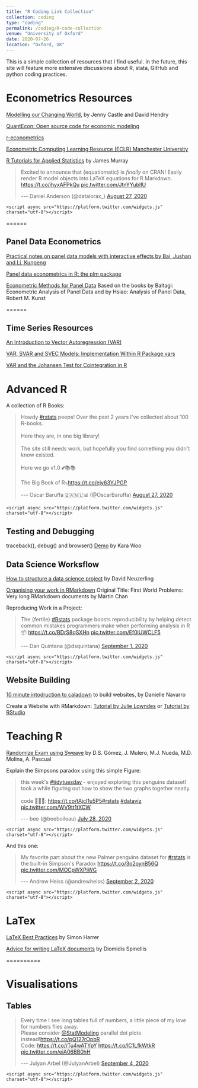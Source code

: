 ```yaml
---
title: "R Coding Link Collection"
collection: coding
type: "coding"
permalink: /coding/R-code-collection
venue: "University of Oxford"
date: 2020-07-26
location: "Oxford, UK"
---
```


This is a simple collection of resources that I find useful. In the future, this site will feature more extensive discussions about R, stata, GitHub and python coding practices.

# Econometrics Resources

[Modelling our Changing World](https://link.springer.com/book/10.1007%2F978-3-030-21432-6), by Jenny Castle and David Hendry

[QuantEcon: Open source code for economic modeling](https://quantecon.org/)

[r-econometrics](https://www.r-econometrics.com/)

[Econometric Computing Learning Resource (ECLR) Manchester University](http://eclr.humanities.manchester.ac.uk/index.php/Main_Page)

[R Tutorials for Applied Statistics](https://murraylax.org/rtutorials/) by James Murray

<blockquote class="twitter-tweet">

<p lang="en" dir="ltr">

Excited to announce that {equatiomatic} is *finally* on CRAN! Easily render R model objects into LaTeX equations for R Markdown. <a href="https://t.co/ihyxAFPkQu">https://t.co/ihyxAFPkQu</a> <a href="https://t.co/JtnYYubIIU">pic.twitter.com/JtnYYubIIU</a>

</p>

--- Daniel Anderson (@datalorax_) <a href="https://twitter.com/datalorax_/status/1299016526142386178?ref_src=twsrc%5Etfw">August 27, 2020</a>

</blockquote>

```{=html}
<script async src="https://platform.twitter.com/widgets.js" charset="utf-8"></script>
```
======

## Panel Data Econometrics

[Practical notes on panel data models with interactive effects by Bai, Jushan and Li, Kunpeng](https://mpra.ub.uni-muenchen.de/81087/1/MPRA_paper_81087.pdf)

[Panel data econometrics in R: the plm package](https://cran.r-project.org/web/packages/plm/vignettes/plmPackage.html)

[Econometric Methods for Panel Data](https://homepage.univie.ac.at/robert.kunst/panpres2.pdf) Based on the books by Baltagi: Econometric Analysis of Panel Data and by Hsiao: Analysis of Panel Data, Robert M. Kunst

======

## Time Series Resources

[An Introduction to Vector Autoregression (VAR)](https://www.r-econometrics.com/timeseries/varintro/)

[VAR, SVAR and SVEC Models: Implementation Within R Package vars](https://cran.r-project.org/web/packages/vars/vignettes/vars.pdf)

[VAR and the Johansen Test for Cointegration in R](https://www.quantstart.com/articles/Johansen-Test-for-Cointegrating-Time-Series-Analysis-in-R/)

# Advanced R

A collection of R Books:

<blockquote class="twitter-tweet">

<p lang="en" dir="ltr">

Howdy <a href="https://twitter.com/hashtag/rstats?src=hash&amp;ref_src=twsrc%5Etfw">\#rstats</a> peeps! Over the past 2 years I've collected about 100 R-books. <br><br>Here they are, in one big library!<br><br>The site still needs work, but hopefully you find something you didn't know existed. <br><br>Here we go v1.0 💕📚📚<br><br>The Big Book of R⤵️<a href="https://t.co/ejy63YJPGP">https://t.co/ejy63YJPGP</a>

</p>

--- Oscar Baruffa 🇿🇦🇳🇱📊 (@OscarBaruffa) <a href="https://twitter.com/OscarBaruffa/status/1299004189977260038?ref_src=twsrc%5Etfw">August 27, 2020</a>

</blockquote>

```{=html}
<script async src="https://platform.twitter.com/widgets.js" charset="utf-8"></script>
```
## Testing and Debugging

traceback(), debug() and browser() [Demo](https://github.com/karawoo/sage-r-debugging-demo) by Kara Woo

## Data Science Worksflow

[How to structure a data science project](https://mdneuzerling.com/post/data-science-workflows/) by David Neuzerling

[Organising your work in RMarkdown](https://www.r-bloggers.com/first-world-problems-very-long-rmarkdown-documents/) Original Title: First World Problems: Very long RMarkdown documents by Martin Chan

Reproducing Work in a Project:

<blockquote class="twitter-tweet">

<p lang="en" dir="ltr">

The {fertile} <a href="https://twitter.com/hashtag/Rstats?src=hash&amp;ref_src=twsrc%5Etfw">\#Rstats</a> package boosts reproducibility by helping detect common mistakes programmers make when performing analysis in R 📦 <a href="https://t.co/BDrS8qSXHn">https://t.co/BDrS8qSXHn</a> <a href="https://t.co/Ef0lUWCLF5">pic.twitter.com/Ef0lUWCLF5</a>

</p>

--- Dan Quintana (@dsquintana) <a href="https://twitter.com/dsquintana/status/1300771201414037504?ref_src=twsrc%5Etfw">September 1, 2020</a>

</blockquote>

```{=html}
<script async src="https://platform.twitter.com/widgets.js" charset="utf-8"></script>
```
## Website Building

[10 minute intodruction to caladown](https://www.youtube.com/watch?time_continue=1&v=HtQhG80MKQE&feature=emb_logo) to build websites, by Danielle Navarro

Create a Website with RMarkdown: [Tutorial by Julie Lowndes](https://jules32.github.io/rmarkdown-website-tutorial/index.html) or [Tutorial by RStudio](https://resources.github.com/whitepapers/github-and-rstudio/)

# Teaching R

[Randomize Exam using Sweave](https://core.ac.uk/reader/16376348) by D.S. Gómez, J. Mulero, M.J. Nueda, M.D. Molina, A. Pascual

Explain the Simpsons paradox using this simple Figure:

<blockquote class="twitter-tweet">

<p lang="en" dir="ltr">

this week's <a href="https://twitter.com/hashtag/tidytuesday?src=hash&amp;ref_src=twsrc%5Etfw">\#tidytuesday</a> - enjoyed exploring this penguins dataset! took a while figuring out how to show the two graphs together neatly. <br><br>code 👩🏻‍💻: <a href="https://t.co/tAjcl1u5P5">https://t.co/tAjcl1u5P5</a><a href="https://twitter.com/hashtag/rstats?src=hash&amp;ref_src=twsrc%5Etfw">\#rstats</a> <a href="https://twitter.com/hashtag/dataviz?src=hash&amp;ref_src=twsrc%5Etfw">\#dataviz</a> <a href="https://t.co/WV9tt1tXCW">pic.twitter.com/WV9tt1tXCW</a>

</p>

--- bee (@beeboileau) <a href="https://twitter.com/beeboileau/status/1288234907739795457?ref_src=twsrc%5Etfw">July 28, 2020</a>

</blockquote>

```{=html}
<script async src="https://platform.twitter.com/widgets.js" charset="utf-8"></script>
```
And this one:

<blockquote class="twitter-tweet">

<p lang="en" dir="ltr">

My favorite part about the new Palmer penguins dataset for <a href="https://twitter.com/hashtag/rstats?src=hash&amp;ref_src=twsrc%5Etfw">\#rstats</a> is the built-in Simpson's Paradox <a href="https://t.co/3o2oynB56Q">https://t.co/3o2oynB56Q</a> <a href="https://t.co/MOCpWXPiWG">pic.twitter.com/MOCpWXPiWG</a>

</p>

--- Andrew Heiss (@andrewheiss) <a href="https://twitter.com/andrewheiss/status/1301166792627421186?ref_src=twsrc%5Etfw">September 2, 2020</a>

</blockquote>

```{=html}
<script async src="https://platform.twitter.com/widgets.js" charset="utf-8"></script>
```
# LaTex

[LaTeX Best Practices](https://github.com/simonharrer/latex-best-practices#special-commands) by Simon Harrer

[Advice for writing LaTeX documents](https://github.com/dspinellis/latex-advice) by Diomidis Spinellis

==========

# Visualisations

## Tables

<blockquote class="twitter-tweet">

<p lang="en" dir="ltr">

Every time I see long tables full of numbers, a little piece of my love for numbers flies away. <br>Please consider <a href="https://twitter.com/StatModeling?ref_src=twsrc%5Etfw">@StatModeling</a> parallel dot plots instead!<a href="https://t.co/pQ127rOpbR">https://t.co/pQ127rOpbR</a><br>Code: <a href="https://t.co/rTu4wATYpY">https://t.co/rTu4wATYpY</a> <a href="https://t.co/lC1LfkWtkR">https://t.co/lC1LfkWtkR</a> <a href="https://t.co/eiA06BB0hH">pic.twitter.com/eiA06BB0hH</a>

</p>

--- Julyan Arbel (@JulyanArbel) <a href="https://twitter.com/JulyanArbel/status/1301816176339832832?ref_src=twsrc%5Etfw">September 4, 2020</a>

</blockquote>

```{=html}
<script async src="https://platform.twitter.com/widgets.js" charset="utf-8"></script>
```
